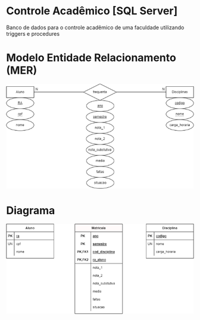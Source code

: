# Controle Acadêmico [SQL Server]
Banco de dados para o controle acadêmico de uma faculdade utilizando triggers e procedures

# Modelo Entidade Relacionamento (MER)
![der](ControleAcademico_DER.png)

# Diagrama
![diagrama](ControleAcademico_MN.png)
